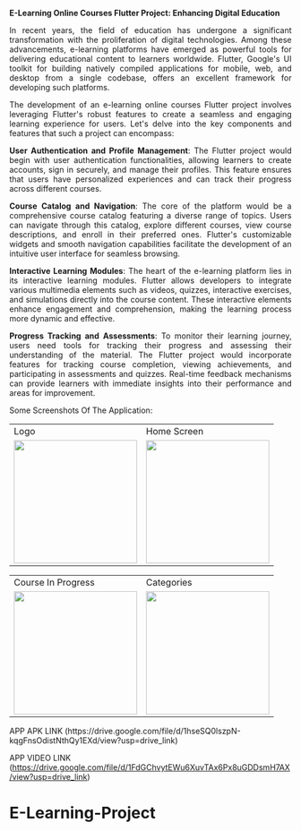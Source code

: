 <div align="justify">
  
**E-Learning Online Courses Flutter Project: Enhancing Digital Education**



In recent years, the field of education has undergone a significant transformation with the proliferation of digital technologies. Among these advancements, e-learning platforms have emerged as powerful tools for delivering educational content to learners worldwide. Flutter, Google's UI toolkit for building natively compiled applications for mobile, web, and desktop from a single codebase, offers an excellent framework for developing such platforms.

The development of an e-learning online courses Flutter project involves leveraging Flutter's robust features to create a seamless and engaging learning experience for users. Let's delve into the key components and features that such a project can encompass:

**User Authentication and Profile Management**: The Flutter project would begin with user authentication functionalities, allowing learners to create accounts, sign in securely, and manage their profiles. This feature ensures that users have personalized experiences and can track their progress across different courses.

**Course Catalog and Navigation**: The core of the platform would be a comprehensive course catalog featuring a diverse range of topics. Users can navigate through this catalog, explore different courses, view course descriptions, and enroll in their preferred ones. Flutter's customizable widgets and smooth navigation capabilities facilitate the development of an intuitive user interface for seamless browsing.

**Interactive Learning Modules**: The heart of the e-learning platform lies in its interactive learning modules. Flutter allows developers to integrate various multimedia elements such as videos, quizzes, interactive exercises, and simulations directly into the course content. These interactive elements enhance engagement and comprehension, making the learning process more dynamic and effective.

**Progress Tracking and Assessments**: To monitor their learning journey, users need tools for tracking their progress and assessing their understanding of the material. The Flutter project would incorporate features for tracking course completion, viewing achievements, and participating in assessments and quizzes. Real-time feedback mechanisms can provide learners with immediate insights into their performance and areas for improvement.

</div>

Some Screenshots Of The Application: 
<p align="center" float="left">
<table>
  <tr>
    <td>Logo</td>
    <td>Home Screen</td>
  </tr>
  <tr>
    <td><img src="https://github.com/MuditAggarwal1/E-Learning-Project/assets/135834440/07420dfb-1433-40e6-bd9d-d7c6404e2f2f" width="220"></td>
    <td><img src="https://github.com/MuditAggarwal1/E-Learning-Project/assets/135834440/1a2e1dec-57cc-40ca-af10-00917b7d525d" width="220"></td>
  </tr>
 </table>
 <table>
  <tr>
    <td>Course In Progress</td>
    <td>Categories</td>
  </tr>
  <tr>
    <td><img src="https://github.com/MuditAggarwal1/E-Learning-Project/assets/135834440/b1fbcc8a-f296-4ef9-9cdc-e2255b2d2ef6" width="220"></td>
    <td><img src="https://github.com/MuditAggarwal1/E-Learning-Project/assets/135834440/f9b1d057-41d2-435a-b284-7d53c0c48d81" width="220"></td>
  </tr>
 </table>
 </p>
 APP APK LINK  (https://drive.google.com/file/d/1hseSQ0lszpN-kqgFnsOdistNthQy1EXd/view?usp=drive_link)
 
 APP VIDEO LINK (https://drive.google.com/file/d/1FdGChvytEWu6XuvTAx6Px8uGDDsmH7AX/view?usp=drive_link)

 
# E-Learning-Project
